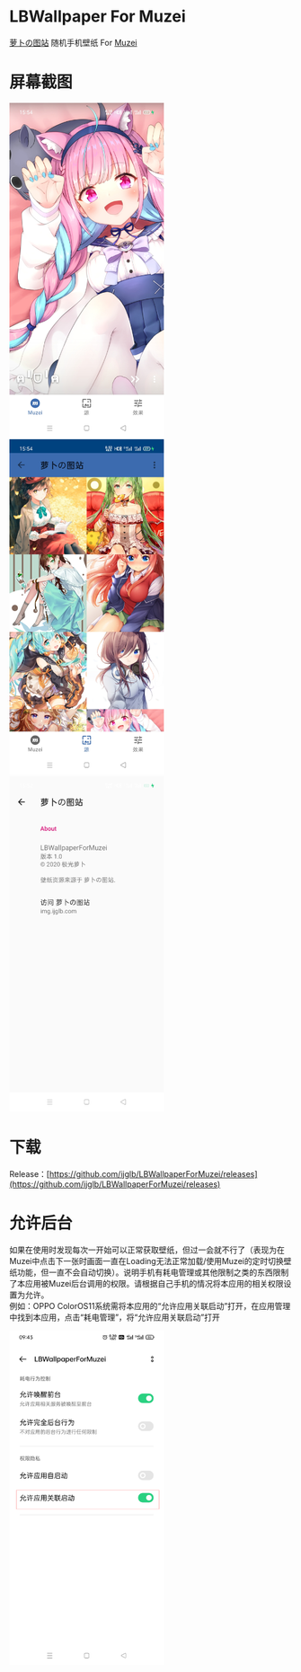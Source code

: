 # LBWallpaper For Muzei
[萝卜の图站](https://img.ijglb.com/) 随机手机壁纸 For [Muzei](https://muzei.co/)

# 屏幕截图
<div>
   <img src="art/01.jpg" width="275" alt="screenshot 1">
   <img src="art/02.jpg" width="275" alt="screenshot 2">
   <img src="art/03.jpg" width="275" alt="screenshot 3">
</div>

# 下载
Release：[https://github.com/ijglb/LBWallpaperForMuzei/releases](https://github.com/ijglb/LBWallpaperForMuzei/releases)

# 允许后台
如果在使用时发现每次一开始可以正常获取壁纸，但过一会就不行了（表现为在Muzei中点击下一张时画面一直在Loading无法正常加载/使用Muzei的定时切换壁纸功能，但一直不会自动切换）。说明手机有耗电管理或其他限制之类的东西限制了本应用被Muzei后台调用的权限。请根据自己手机的情况将本应用的相关权限设置为允许。   
例如：OPPO ColorOS11系统需将本应用的“允许应用关联启动”打开，在应用管理中找到本应用，点击“耗电管理”，将“允许应用关联启动”打开
<div>
   <img src="art/hdgl.png" width="275" alt="coloros11应用耗电管理">
</div>
